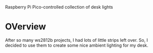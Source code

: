Raspberry Pi Pico-controlled collection of desk lights

# OVerview

After so many ws2812b projects, I had lots of little strips left over.  So, I decided to use them to create some nice 
ambient lighting for my desk. 
